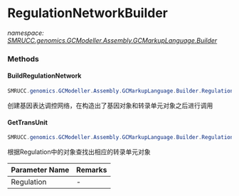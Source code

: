 ﻿# RegulationNetworkBuilder
_namespace: [SMRUCC.genomics.GCModeller.Assembly.GCMarkupLanguage.Builder](./index.md)_





### Methods

#### BuildRegulationNetwork
```csharp
SMRUCC.genomics.GCModeller.Assembly.GCMarkupLanguage.Builder.RegulationNetworkBuilder.BuildRegulationNetwork(SMRUCC.genomics.Assembly.MetaCyc.File.FileSystem.DatabaseLoadder,SMRUCC.genomics.GCModeller.Assembly.GCMarkupLanguage.BacterialModel)
```
创建基因表达调控网络，在构造出了基因对象和转录单元对象之后进行调用

#### GetTransUnit
```csharp
SMRUCC.genomics.GCModeller.Assembly.GCMarkupLanguage.Builder.RegulationNetworkBuilder.GetTransUnit(SMRUCC.genomics.Assembly.MetaCyc.File.DataFiles.Slots.Regulation)
```
根据Regulation中的对象查找出相应的转录单元对象

|Parameter Name|Remarks|
|--------------|-------|
|Regulation|-|



